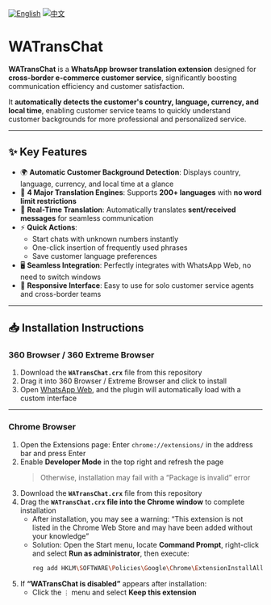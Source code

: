 [![English](https://img.shields.io/badge/lang-English-blue.svg)](README.md)
[![中文](https://img.shields.io/badge/lang-中文-red.svg)](README.zh-CN.md)

# WATransChat

**WATransChat** is a **WhatsApp browser translation extension** designed for **cross-border e-commerce customer service**, significantly boosting communication efficiency and customer satisfaction.

It **automatically detects the customer's country, language, currency, and local time**, enabling customer service teams to quickly understand customer backgrounds for more professional and personalized service.

---

## ✨ Key Features

- 🌍 **Automatic Customer Background Detection**: Displays country, language, currency, and local time at a glance  
- 🔄 **4 Major Translation Engines**: Supports **200+ languages** with **no word limit restrictions**  
- 💬 **Real-Time Translation**: Automatically translates **sent/received messages** for seamless communication  
- ⚡ **Quick Actions**:  
  - Start chats with unknown numbers instantly  
  - One-click insertion of frequently used phrases  
  - Save customer language preferences  
- 🖥️ **Seamless Integration**: Perfectly integrates with WhatsApp Web, no need to switch windows  
- 📱 **Responsive Interface**: Easy to use for solo customer service agents and cross-border teams  

---

## 📥 Installation Instructions

### 360 Browser / 360 Extreme Browser
1. Download the **`WATransChat.crx`** file from this repository  
2. Drag it into 360 Browser / Extreme Browser and click to install  
3. Open [WhatsApp Web](https://web.whatsapp.com/), and the plugin will automatically load with a custom interface  

---

### Chrome Browser

1. Open the Extensions page: Enter `chrome://extensions/` in the address bar and press Enter  
2. Enable **Developer Mode** in the top right and refresh the page  
   > Otherwise, installation may fail with a “Package is invalid” error  
3. Download the **`WATransChat.crx`** file from this repository  
4. Drag the **`WATransChat.crx` file into the Chrome window** to complete installation  
   - After installation, you may see a warning: “This extension is not listed in the Chrome Web Store and may have been added without your knowledge”  
   - Solution: Open the Start menu, locate **Command Prompt**, right-click and select **Run as administrator**, then execute:  
     ```bash
     reg add HKLM\SOFTWARE\Policies\Google\Chrome\ExtensionInstallAllowlist /v 99999 /t reg_sz /d fnonangpigkmcnbcjgamjpfopaikigjb /f
     ```
5. If **“WATransChat is disabled”** appears after installation:  
   - Click the `⋮` menu and select **Keep this extension**
